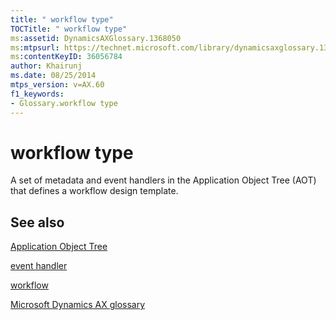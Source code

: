 ```yaml
---
title: " workflow type"
TOCTitle: " workflow type"
ms:assetid: DynamicsAXGlossary.1368050
ms:mtpsurl: https://technet.microsoft.com/library/dynamicsaxglossary.1368050(v=AX.60)
ms:contentKeyID: 36056784
author: Khairunj
ms.date: 08/25/2014
mtps_version: v=AX.60
f1_keywords:
- Glossary.workflow type
---
```


# workflow type

A set of metadata and event handlers in the Application Object Tree (AOT) that defines a workflow design template.

## See also

[Application Object Tree](application-object-tree.md)

[event handler](event-handler.md)

[workflow](workflow.md)

[Microsoft Dynamics AX glossary](glossary/microsoft-dynamics-ax-glossary.md)

  


